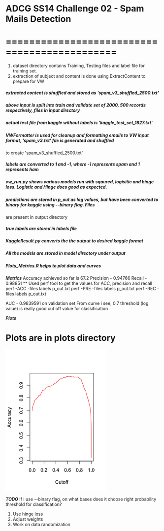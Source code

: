# ADCG SS14 Challenge 02 - Spam Mails Detection
# =============================================
1. dataset directory contains Training, Testing files and label file for training set.
2. extraction of subject and content is done using ExtractContent to prepare for VW
#####  extracted content is shuffled and stored as 'spam_v3_shuffled_2500.txt'
#####  above input is split into train and validate set of 2000, 500 records respectively, files in input directory
#####  actual test file from kaggle without labels is 'kaggle_test_set_1827.txt'

#####  VWFormatter is used for cleanup and formatting emails to VW input format, 'spam_v3.txt' file is generated and shuffled
to create 'spam_v3_shuffled_2500.txt'
#####  labels are converted to 1 and -1, where -1 represents spam and 1 represents ham
#####  vw_run.py shows various models run with sqaured, logisitic and hinge loss. Logistic and Hinge does good as expected.
#####  predictions are stored in p_out as log values, but have been converted to binary for kaggle using --binary flag. Files
are present in output directory
#####  true labels are stored in labels file
#####  KaggleResult.py converts the the output to desired kaggle format

#####  All the models are stored in model directory under output

#####  Plots_Metrics.R helps to plot data and curves

*****************Metrics*****************
Accuracy achieved so far is 67.2
Precision - 0.94766
Recall - 0.98851
** Used perf tool to get the values for ACC, precision and recall
perf -ACC -files labels p_out.txt
perf -PRE -files labels p_out.txt
perf -REC -files labels p_out.txt

AUC - 0.9839591 on validation set
From curve i see, 0.7 threshold (log value) is really good cut off value for classification

*****************Plots*****************
# Plots are in plots directory
![Accuracy Curve](https://github.com/badlogicmanpreet/vowpal_wabbit/blob/ms_dev/vw_apps/spam/src/plots/AccuracyPlot_Valid.png)

*****************TODO*****************
If i use --binary flag, on what bases does it choose right probability threshold for classification?

1. Use hinge loss
2. Adjust weights
3. Work on data randomization




